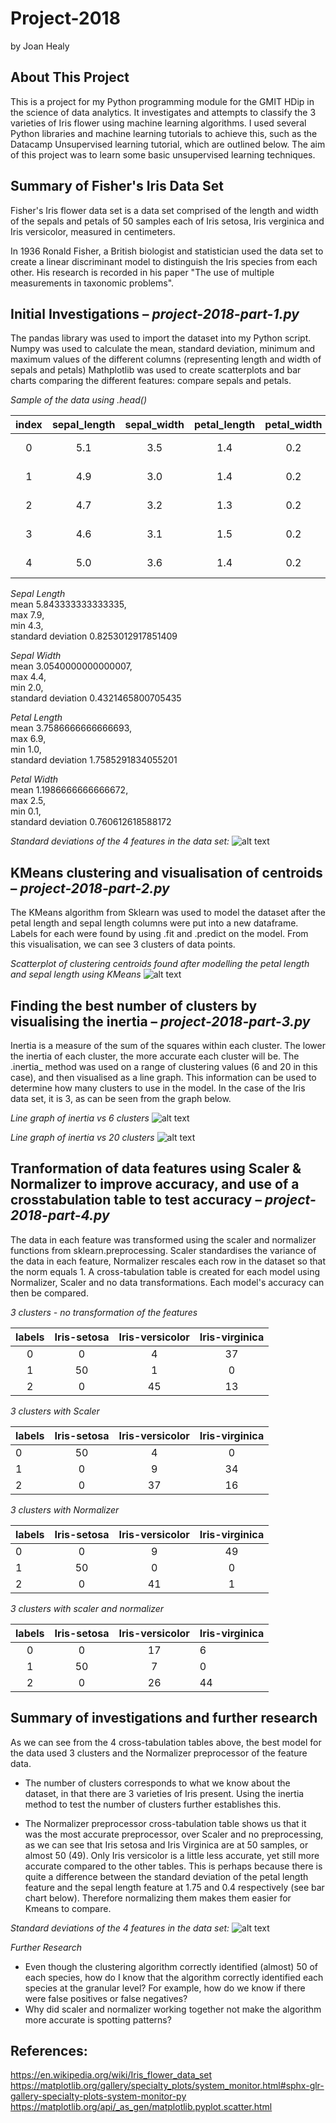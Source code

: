 # Project-2018
by Joan Healy

## About This Project

This is a project for my Python programming module for the GMIT HDip in the science of data analytics. It investigates and attempts to classify the 3 varieties of Iris flower using machine learning algorithms. I used several Python libraries and machine learning tutorials to achieve this, such as the Datacamp Unsupervised learning tutorial, which are outlined below. The aim of this project was to learn some basic unsupervised learning techniques.

## Summary of Fisher's Iris Data Set 

Fisher's Iris flower data set is a data set comprised of the length and width of the sepals and petals of 50 samples each of Iris setosa, Iris verginica and Iris versicolor, measured in centimeters. 

In 1936 Ronald Fisher, a British biologist and statistician used the data set to create a linear discriminant model to distinguish the Iris species from each other. His research is recorded in his paper "The use of multiple measurements in taxonomic problems".

## Initial Investigations – _project-2018-part-1.py_

The pandas library was used to import the dataset into my Python script. 
Numpy was used to calculate the mean, standard deviation, minimum and maximum values of the different columns (representing length and width of sepals and petals)
Mathplotlib was used to create scatterplots and bar charts comparing the different features: compare sepals and petals.

_Sample of the data using .head()_  

| index        | sepal_length           | sepal_width  | petal_length        | petal_width           | variety  |
| :-------------: |:-------------:| :-----:| :-------------: |:-------------:| :-----:|
|0  | 5.1          | 3.5         | 1.4          | 0.2         | Iris-setosa | 
|1  | 4.9          | 3.0         | 1.4          | 0.2         | Iris-setosa |  
|2  | 4.7          | 3.2         | 1.3          | 0.2         | Iris-setosa |  
|3  | 4.6          | 3.1         | 1.5          | 0.2         | Iris-setosa |  
|4  | 5.0          | 3.6         | 1.4          | 0.2         | Iris-setosa |  


_Sepal Length_  
mean 5.843333333333335,   
max 7.9,   
min 4.3,  
standard deviation 0.8253012917851409  

_Sepal Width_  
mean 3.0540000000000007,   
max 4.4,   
min 2.0,   
standard deviation 0.4321465800705435  

_Petal Length_  
mean 3.7586666666666693,   
max 6.9,   
min 1.0,   
standard deviation 1.7585291834055201  

_Petal Width_   
mean 1.1986666666666672,   
max 2.5,   
min 0.1,   
standard deviation 0.760612618588172  

_Standard deviations of the 4 features in the data set:_
![alt text](https://github.com/joanh3aly/Project-2018/blob/master/figures/standard-deviations-barchart.png "Barchart")


## KMeans clustering and visualisation of centroids – _project-2018-part-2.py_
The KMeans algorithm from Sklearn was used to model the dataset after the petal length and sepal length columns were put into a new dataframe. Labels for each were found by using .fit and .predict on the model.
From this visualisation, we can see 3 clusters of data points.

_Scatterplot of clustering centroids found after modelling the petal length and sepal length using KMeans_
![alt text](https://github.com/joanh3aly/Project-2018/blob/master/figures/centroid-clusters.png "Centroids")

## Finding the best number of clusters by visualising the inertia – _project-2018-part-3.py_
Inertia is a measure of the sum of the squares within each cluster. The lower the inertia of each cluster, the more accurate each cluster will be. The .inertia_ method was used on a range of clustering values (6 and 20 in this case), and then visualised as a line graph. This information can be used to determine how many clusters to use in the model. In the case of the Iris data set, it is 3, as can be seen from the graph below.

_Line graph of inertia vs 6 clusters_
![alt text](https://github.com/joanh3aly/Project-2018/blob/master/figures/inertia.png "Inertia")

_Line graph of inertia vs 20 clusters_
![alt text](https://github.com/joanh3aly/Project-2018/blob/master/figures/inertia-20.png "Inertia 20")

## Tranformation of data features using Scaler & Normalizer to improve accuracy, and use of a crosstabulation table to test accuracy – _project-2018-part-4.py_
The data in each feature was transformed using the scaler and normalizer functions from sklearn.preprocessing. Scaler standardises the variance of the data in each feature, Normalizer rescales each row in the dataset so that the norm equals 1. 
A cross-tabulation table is created for each model using Normalizer, Scaler and no data transformations. Each model's accuracy can then be compared.


_3 clusters - no transformation of the features_  

| labels        | Iris-setosa           | Iris-versicolor  | Iris-virginica    | 
| :-------------: |:-------------:| :-----:| :-------------: |
|0  | 0          | 4        | 37         | 
|1  | 50         | 1         | 0         | 
|2  | 0          | 45        | 13         | 


_3 clusters with Scaler_

| labels        | Iris-setosa           | Iris-versicolor  | Iris-virginica    | 
| :------------- |:-------------:| :-----:| :-------------: |
|0  | 50          | 4        | 0         | 
|1  | 0         | 9         | 34         | 
|2  | 0          | 37        | 16         | 

_3 clusters with Normalizer_

| labels        | Iris-setosa           | Iris-versicolor  | Iris-virginica    | 
| :------------- |:-------------:| :-----:| :-------------: |
|0  | 0          | 9       | 49        | 
|1  | 50         | 0         | 0         | 
|2  | 0          | 41        | 1         | 

_3 clusters with scaler and normalizer_

| labels        | Iris-setosa           | Iris-versicolor  | Iris-virginica    | 
| :-------------: |:-------------:| :-----:| :------------- |
|0  | 0          | 17       | 6        | 
|1  | 50         | 7         | 0         | 
|2  | 0          | 26        | 44         | 


## Summary of investigations and further research 
As we can see from the 4 cross-tabulation tables above, the best model for the data used 3 clusters and the Normalizer preprocessor of the feature data.   

* The number of clusters corresponds to what we know about the dataset, in that there are 3 varieties of Iris present. Using the inertia method to test the number of clusters further establishes this.

* The Normalizer preprocessor cross-tabulation table shows us that it was the most accurate preprocessor, over Scaler and no preprocessing, as we can see that Iris setosa and Iris Virginica are at 50 samples, or almost 50 (49). Only Iris versicolor is a little less accurate, yet still more accurate compared to the other tables. This is perhaps because there is quite a difference between the standard deviation of the petal length feature and the sepal length feature at 1.75 and 0.4 respectively (see bar chart below). Therefore normalizing them makes them easier for Kmeans to compare.

_Standard deviations of the 4 features in the data set:_
![alt text](https://github.com/joanh3aly/Project-2018/blob/master/figures/standard-deviations-barchart.png "Barchart")

_Further Research_

* Even though the clustering algorithm correctly identified (almost) 50 of each species, how do I know that the algorithm correctly identified each species at the granular level? For example, how do we know if there were false positives or false negatives?
* Why did scaler and normalizer working together not make the algorithm more accurate is spotting patterns?


## References:
https://en.wikipedia.org/wiki/Iris_flower_data_set
https://matplotlib.org/gallery/specialty_plots/system_monitor.html#sphx-glr-gallery-specialty-plots-system-monitor-py  
https://matplotlib.org/api/_as_gen/matplotlib.pyplot.scatter.html


